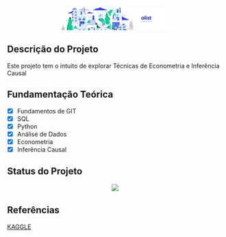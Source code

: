 ﻿<p align="center">
  <img src = './img01.png' width = '50%'>
</p>

## Descrição do Projeto

Este projeto tem o intuito de explorar Técnicas de Econometria e Inferência Causal

## Fundamentação Teórica

- [x] Fundamentos de GIT
- [x] SQL
- [x] Python
- [x] Análise de Dados 
- [x] Econometria
- [x] Inferência Causal

## Status do Projeto

<p align="center">
<img src="http://img.shields.io/static/v1?label=STATUS&message=DESENVOLVIMENTO&color=GREEN&style=for-the-badge"/>
</p>

## Referências

[KAGGLE](https://www.kaggle.com/datasets/olistbr/brazilian-ecommerce?select=product_category_name_translation.csv)



